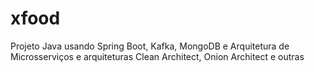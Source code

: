 # xfood
Projeto Java usando Spring Boot, Kafka, MongoDB e Arquitetura de Microsserviços e arquiteturas Clean Architect, Onion Architect e outras
